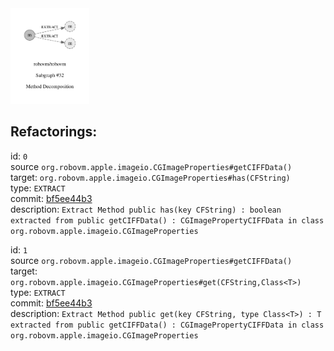 <img src=subgraph_atomic_32.svg width=25%>

## Refactorings:

id: `0`\
source `org.robovm.apple.imageio.CGImageProperties#getCIFFData()`\
target: `org.robovm.apple.imageio.CGImageProperties#has(CFString)`\
type: `EXTRACT`\
commit: [bf5ee44b3](https://github.com/robovm/robovm/commit/bf5ee44b3b576e01ab09cae9f50300417b01dc07)\
description: `Extract Method public has(key CFString) : boolean extracted from public getCIFFData() : CGImagePropertyCIFFData in class org.robovm.apple.imageio.CGImageProperties`

id: `1`\
source `org.robovm.apple.imageio.CGImageProperties#getCIFFData()`\
target: `org.robovm.apple.imageio.CGImageProperties#get(CFString,Class<T>)`\
type: `EXTRACT`\
commit: [bf5ee44b3](https://github.com/robovm/robovm/commit/bf5ee44b3b576e01ab09cae9f50300417b01dc07)\
description: `Extract Method public get(key CFString, type Class<T>) : T extracted from public getCIFFData() : CGImagePropertyCIFFData in class org.robovm.apple.imageio.CGImageProperties`

